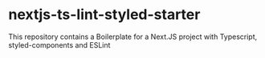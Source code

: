 # nextjs-ts-lint-styled-starter
This repository contains a Boilerplate for a Next.JS project with Typescript, styled-components and ESLint
